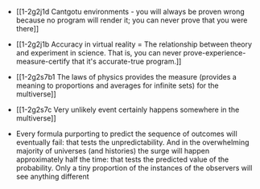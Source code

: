 - [[1-2g2j1d Cantgotu environments - you will always be proven wrong because no program will render it; you can never prove that you were there]]
- [[1-2g2j1b Accuracy in virtual reality = The relationship between theory and experiment in science. That is, you can never prove-experience-measure-certify that it's accurate-true program.]]

- [[1-2g2s7b1 The laws of physics provides the measure (provides a meaning to proportions and averages for infinite sets) for the multiverse]]
- [[1-2g2s7c Very unlikely event certainly happens somewhere in the multiverse]]

- Every formula purporting to predict the sequence of outcomes will eventually fail: that tests the unpredictability. And in the overwhelming majority of universes (and histories) the surge will happen approximately half the time: that tests the predicted value of the probability. Only a tiny proportion of the instances of the observers will see anything different
